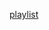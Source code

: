 [playlist](https://youtube.com/playlist?list=PLzjZaW71kMwScTRKzoasdyB1sX-a9EbFp&si=pIIcXm9lIUa4Jugj)
